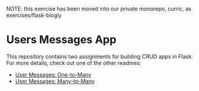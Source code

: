 NOTE: this exercise has been moved into our private monorepo, curric, as exercises/flask-blogly


# Users Messages App

This repository contains two assignments for building CRUD apps in Flask. For more details, check out one of the other readmes:

- [User Messages: One-to-Many](./readme-one-to-many.md)
- [User Messages: Many-to-Many](./readme-many-to-many.md)
